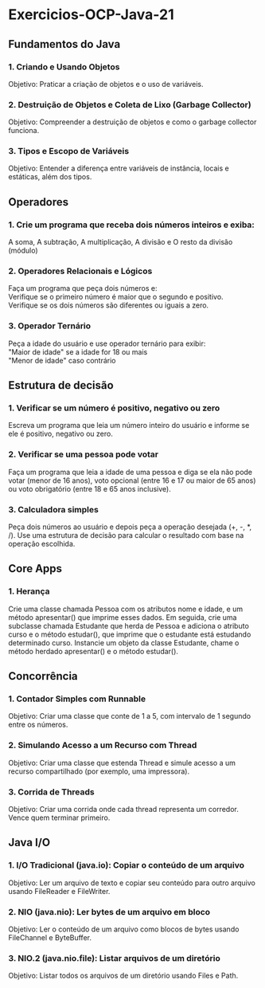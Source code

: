 # Exercicios-OCP-Java-21

## Fundamentos do Java

### 1. Criando e Usando Objetos
Objetivo: Praticar a criação de objetos e o uso de variáveis.

### 2. Destruição de Objetos e Coleta de Lixo (Garbage Collector)
Objetivo: Compreender a destruição de objetos e como o garbage collector funciona.

### 3. Tipos e Escopo de Variáveis
Objetivo: Entender a diferença entre variáveis de instância, locais e estáticas, além dos tipos.

## Operadores
### 1. Crie um programa que receba dois números inteiros e exiba: 
A soma, A subtração, A multiplicação, A divisão e O resto da divisão (módulo)

### 2. Operadores Relacionais e Lógicos
Faça um programa que peça dois números e:\
Verifique se o primeiro número é maior que o segundo e positivo.\
Verifique se os dois números são diferentes ou iguais a zero.

### 3. Operador Ternário
Peça a idade do usuário e use operador ternário para exibir:\
"Maior de idade" se a idade for 18 ou mais\
"Menor de idade" caso contrário

## Estrutura de decisão

### 1. Verificar se um número é positivo, negativo ou zero
Escreva um programa que leia um número inteiro do usuário e informe se ele é positivo, negativo ou zero.

### 2. Verificar se uma pessoa pode votar
Faça um programa que leia a idade de uma pessoa e diga se ela não pode votar (menor de 16 anos), voto opcional (entre 16 e 17 ou maior de 65 anos) ou voto obrigatório (entre 18 e 65 anos inclusive).

### 3. Calculadora simples
Peça dois números ao usuário e depois peça a operação desejada (+, -, *, /). Use uma estrutura de decisão para calcular o resultado com base na operação escolhida.

## Core Apps
### 1. Herança
Crie uma classe chamada Pessoa com os atributos nome e idade, e um método apresentar() que imprime esses dados.
Em seguida, crie uma subclasse chamada Estudante que herda de Pessoa e adiciona o atributo curso e o método estudar(), que imprime que o estudante está estudando determinado curso.
Instancie um objeto da classe Estudante, chame o método herdado apresentar() e o método estudar().

## Concorrência

### 1. Contador Simples com Runnable
Objetivo: Criar uma classe que conte de 1 a 5, com intervalo de 1 segundo entre os números.

### 2. Simulando Acesso a um Recurso com Thread
Objetivo: Criar uma classe que estenda Thread e simule acesso a um recurso compartilhado (por exemplo, uma impressora).

### 3. Corrida de Threads
Objetivo: Criar uma corrida onde cada thread representa um corredor. Vence quem terminar primeiro.

## Java I/O

### 1. I/O Tradicional (java.io): Copiar o conteúdo de um arquivo
Objetivo: Ler um arquivo de texto e copiar seu conteúdo para outro arquivo usando FileReader e FileWriter.

### 2. NIO (java.nio): Ler bytes de um arquivo em bloco
Objetivo: Ler o conteúdo de um arquivo como blocos de bytes usando FileChannel e ByteBuffer.

### 3. NIO.2 (java.nio.file): Listar arquivos de um diretório
Objetivo: Listar todos os arquivos de um diretório usando Files e Path.
